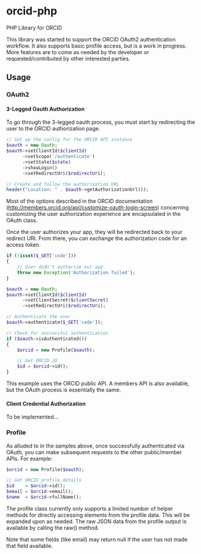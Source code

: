 # orcid-php
PHP Library for ORCID

This library was started to support the ORCID OAuth2 authentication workflow. It also supports basic profile access, but is a work in progress. More features are to come as needed by the developer or requested/contributed by other interested parties.

## Usage

### OAuth2

#### 3-Legged Oauth Authorization

To go through the 3-legged oauth process, you must start by redirecting the user to the ORCID authorization page.

```php
// Set up the config for the ORCID API instance
$oauth = new Oauth;
$oauth->setClientId($clientId)
      ->setScope('/authenticate')
      ->setState($state)
      ->showLogin()
      ->setRedirectUri($redirectUri);

// Create and follow the authorization URL
header("Location: " . $oauth->getAuthorizationUrl());
```

Most of the options described in the ORCID documentation (http://members.orcid.org/api/customize-oauth-login-screen) concerning customizing the user authorization experience are encapsulated in the OAuth class.

Once the user authorizes your app, they will be redirected back to your redirect URI. From there, you can exchange the authorization code for an access token.

```php
if (!isset($_GET['code']))
{
	// User didn't authorize our app
	throw new Exception('Authorization failed');
}

$oauth = new Oauth;
$oauth->setClientId($clientId)
      ->setClientSecret($clientSecret)
      ->setRedirectUri($redirectUri);

// Authenticate the user
$oauth->authenticate($_GET['code']);

// Check for successful authentication
if ($oauth->isAuthenticated())
{
	$orcid = new Profile($oauth);

	// Get ORCID iD
	$id = $orcid->id();
}
```

This example uses the ORCID public API. A members API is also available, but the OAuth process is essentially the same.

#### Client Credential Authorization

To be implemented...

### Profile

As alluded to in the samples above, once successfully authenticated via OAuth, you can make subsequent requests to the other public/member APIs. For example:

```php
$orcid = new Profile($oauth);

// Get ORCID profile details
$id    = $orcid->id();
$email = $orcid->email();
$name  = $orcid->fullName();
```

The profile class currently only supports a limited number of helper methods for directly accessing elements from the profile data. This will be expanded upon as needed. The raw JSON data from the profile output is available by calling the raw() method.

Note that some fields (like email) may return null if the user has not made that field available.
